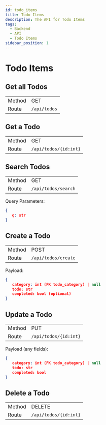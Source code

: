 ```yaml
---
id: todo_items
title: Todo Items
description: The API for Todo Items
tags:
  - Backend
  - API
  - Todo Items
sidebar_position: 1
---
```


# Todo Items

## Get all Todos

|        |              |
| ------ | ------------ |
| Method | GET          |
| Route  | `/api/todos` |

## Get a Todo

|        |                       |
| ------ | --------------------- |
| Method | GET                   |
| Route  | `/api/todos/{id:int}` |

## Search Todos

|        |                     |
| ------ | ------------------- |
| Method | GET                 |
| Route  | `/api/todos/search` |

Query Parameters:
```json
{
   q: str
}
```

## Create a Todo

|        |                     |
| ------ | ------------------- |
| Method | POST                |
| Route  | `/api/todos/create` |

Payload:
```json
{
   category: int (FK todo_category) | null
   todo: str
   completed: bool (optional)
}
```

## Update a Todo

|        |                       |
| ------ | --------------------- |
| Method | PUT                   |
| Route  | `/api/todos/{id:int}` |

Payload (any fields):
```json
{
   category: int (FK todo_category) | null
   todo: str
   completed: bool
}
```

## Delete a Todo

|        |                       |
| ------ | --------------------- |
| Method | DELETE                |
| Route  | `/api/todos/{id:int}` |
